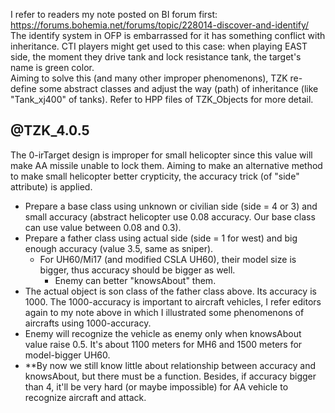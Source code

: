 I refer to readers my note posted on BI forum first: https://forums.bohemia.net/forums/topic/228014-discover-and-identify/  
The identify system in OFP is embarrassed for it has something conflict with inheritance. CTI players might get used to this case: when playing EAST side, the moment they drive tank and lock resistance tank, the target's name is green color.  
Aiming to solve this (and many other improper phenomenons), TZK re-define some abstract classes and adjust the way (path) of inheritance (like "Tank_xj400" of tanks). Refer to HPP files of TZK_Objects for more detail.

## @TZK_4.0.5
The 0-irTarget design is improper for small helicopter since this value will make AA missile unable to lock them. Aiming to make an alternative method to make small helicopter better crypticity, the accuracy trick (of "side" attribute) is applied.
+ Prepare a base class using unknown or civilian side (side = 4 or 3) and small accuracy (abstract helicopter use 0.08 accuracy. Our base class can use value between 0.08 and 0.3).
+ Prepare a father class using actual side (side = 1 for west) and big enough accuracy (value 3.5, same as sniper).
	+ For UH60/Mi17 (and modified CSLA UH60), their model size is bigger, thus accuracy should be bigger as well.
		+ Enemy can better "knowsAbout" them.
+ The actual object is son class of the father class above. Its accuracy is 1000. The 1000-accuracy is important to aircraft vehicles, I refer editors again to my note above in which I illustrated some phenomenons of aircrafts using 1000-accuracy.
+ Enemy will recognize the vehicle as enemy only when knowsAbout value raise 0.5. It's about 1100 meters for MH6 and 1500 meters for model-bigger UH60.
+ **By now we still know little about relationship between accuracy and knowsAbout, but there must be a function. Besides, if accuracy bigger than 4, it'll be very hard (or maybe impossible) for AA vehicle to recognize aircraft and attack.